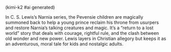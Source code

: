 (kimi-k2 #ai generated)

In C. S. Lewis’s Narnia series, the Pevensie children are magically summoned back to help a young prince reclaim his throne from usurpers and restore Narnia’s talking creatures and magic. It’s a “return to a lost world” story that deals with courage, rightful rule, and the clash between old wonder and new power. Lewis layers in Christian allegory but keeps it as an adventurous, moral tale for kids and nostalgic adults.
